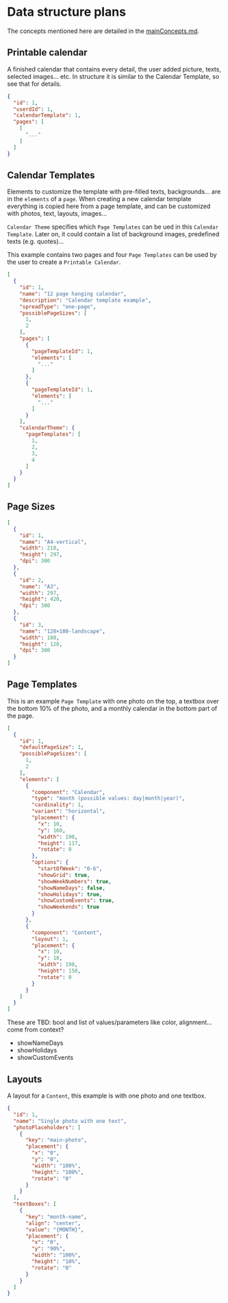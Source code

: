 # Data structure plans

The concepts mentioned here are detailed in the [mainConcepts.md](./mainConcepts.md).

## Printable calendar

A finished calendar that contains every detail, the user added picture, texts, selected
images... etc. In structure it is similar to the Calendar Template, so see that for
details.

```json
{
  "id": 1,
  "userdId": 1,
  "calendarTemplate": 1,
  "pages": [
    [
      "..."
    ]
  ]
}
```

## Calendar Templates

Elements to customize the template with pre-filled texts, backgrounds... are in
the `elements` of a `page`. When creating a new calendar template everything is copied
here from a page template, and can be customized with photos, text, layouts, images...

`Calendar Theme` specifies which `Page Templates` can be ued in this `Calendar Template`.
Later on, it could contain a list of background images, predefined texts (e.g. quotes)...

This example contains two pages and four `Page Templates` can be used by the user to
create a `Printable Calendar`.

```json
[
  {
    "id": 1,
    "name": "12 page hanging calendar",
    "description": "Calendar template example",
    "spreadType": "one-page",
    "possiblePageSizes": [
      1,
      2
    ],
    "pages": [
      {
        "pageTemplateId": 1,
        "elements": [
          "..."
        ]
      },
      {
        "pageTemplateId": 1,
        "elements": [
          "..."
        ]
      }
    ],
    "calendarTheme": {
      "pageTemplates": [
        1,
        2,
        3,
        4
      ]
    }
  }
]
```

## Page Sizes

```json
[
  {
    "id": 1,
    "name": "A4-vertical",
    "width": 210,
    "height": 297,
    "dpi": 300
  },
  {
    "id": 2,
    "name": "A3",
    "width": 297,
    "height": 420,
    "dpi": 300
  },
  {
    "id": 3,
    "name": "120×180-landscape",
    "width": 180,
    "height": 120,
    "dpi": 300
  }
]
```

## Page Templates

This is an example `Page Template` with one photo on the top, a textbox over the bottom
10% of the photo, and a monthly calendar in the bottom part of the page.

```json
[
  {
    "id": 1,
    "defaultPageSize": 1,
    "possiblePageSizes": [
      1,
      2
    ],
    "elements": [
      {
        "component": "Calendar",
        "type": "month (possible values: day|month|year)",
        "cardinality": 1,
        "variant": "horizontal",
        "placement": {
          "x": 10,
          "y": 160,
          "width": 190,
          "height": 117,
          "rotate": 0
        },
        "options": {
          "startOfWeek": "0-6",
          "showGrid": true,
          "showWeekNumbers": true,
          "showNameDays": false,
          "showHolidays": true,
          "showCustomEvents": true,
          "showWeekends": true
        }
      },
      {
        "component": "Content",
        "layout": 1,
        "placement": {
          "x": 10,
          "y": 10,
          "width": 190,
          "height": 150,
          "rotate": 0
        }
      }
    ]
  }
]
```

These are TBD: bool and list of values/parameters like color, alignment... come from
context?

- showNameDays
- showHolidays
- showCustomEvents

## Layouts

A layout for a `Content`, this example is with one photo and one textbox.

```json
{
  "id": 1,
  "name": "Single photo with one text",
  "photoPlaceholders": [
    {
      "key": "main-photo",
      "placement": {
        "x": "0",
        "y": "0",
        "width": "100%",
        "height": "100%",
        "rotate": "0"
      }
    }
  ],
  "textBoxes": [
    {
      "key": "month-name",
      "align": "center",
      "value": "{MONTH}",
      "placement": {
        "x": "0",
        "y": "90%",
        "width": "100%",
        "height": "10%",
        "rotate": "0"
      }
    }
  ]
}
```
